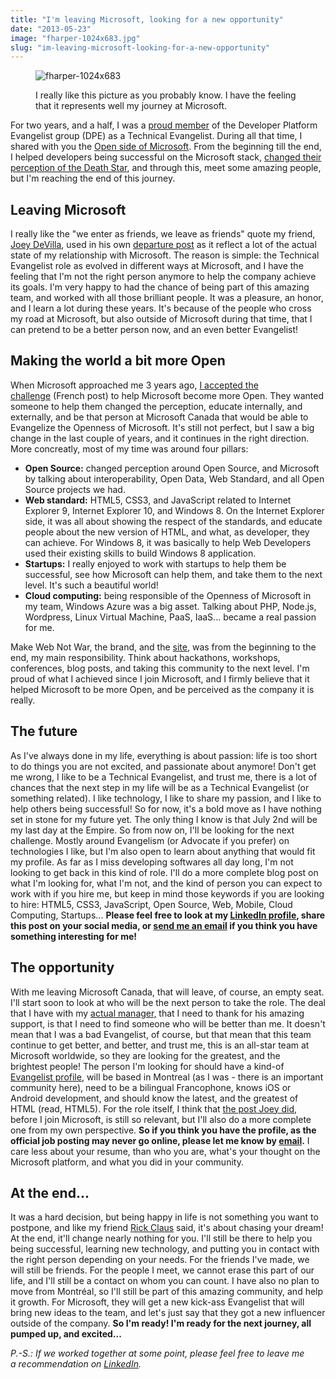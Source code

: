 ```yaml
---
title: "I'm leaving Microsoft, looking for a new opportunity"
date: "2013-05-23"
image: "fharper-1024x683.jpg"
slug: "im-leaving-microsoft-looking-for-a-new-opportunity"
---
```


<figure>

![fharper-1024x683](images/fharper-1024x683.jpg)

<figcaption>

I really like this picture as you probably know. I have the feeling that it represents well my journey at Microsoft.

</figcaption>

</figure>

For two years, and a half, I was a [proud member](https://fred.dev/le-roi-est-mort-vive-le-roi/ "Le roi est mort, vive le roi") of the Developer Platform Evangelist group (DPE) as a Technical Evangelist. During all that time, I shared with you the [Open side of Microsoft](https://web.archive.org/web/20130628080719/http://www.webnotwar.ca/). From the beginning till the end, I helped developers being successful on the Microsoft stack, [changed their perception of the Death Star](https://www.slideshare.net/fredericharper/mwnw-toronto-community-night-make-web-not-war), and through this, meet some amazing people, but I'm reaching the end of this journey.

## Leaving Microsoft

I really like the "we enter as friends, we leave as friends" quote my friend, [Joey DeVilla](https://www.joeydevilla.com/), used in his own [departure post](https://blogs.msdn.com/b/cdndevs/archive/2011/04/15/departure.aspx) as it reflect a lot of the actual state of my relationship with Microsoft. The reason is simple: the Technical Evangelist role as evolved in different ways at Microsoft, and I have the feeling that I'm not the right person anymore to help the company achieve its goals. I'm very happy to had the chance of being part of this amazing team, and worked with all those brilliant people. It was a pleasure, an honor, and I learn a lot during these years. It's because of the people who cross my road at Microsoft, but also outside of Microsoft during that time, that I can pretend to be a better person now, and an even better Evangelist!

## Making the world a bit more Open

When Microsoft approached me 3 years ago, [I accepted the challenge](https://fred.dev/le-roi-est-mort-vive-le-roi/ "Le roi est mort, vive le roi") (French post) to help Microsoft become more Open. They wanted someone to help them changed the perception, educate internally, and externally, and be that person at Microsoft Canada that would be able to Evangelize the Openness of Microsoft. It's still not perfect, but I saw a big change in the last couple of years, and it continues in the right direction. More concreatly, most of my time was around four pillars:

- **Open Source:** changed perception around Open Source, and Microsoft by talking about interoperability, Open Data, Web Standard, and all Open Source projects we had.
- **Web standard:** HTML5, CSS3, and JavaScript related to Internet Explorer 9, Internet Explorer 10, and Windows 8. On the Internet Explorer side, it was all about showing the respect of the standards, and educate people about the new version of HTML, and what, as developer, they can achieve. For Windows 8, it was basically to help Web Developers used their existing skills to build Windows 8 application.
- **Startups:** I really enjoyed to work with startups to help them be successful, see how Microsoft can help them, and take them to the next level. It's such a beautiful world!
- **Cloud computing:** being responsible of the Openness of Microsoft in my team, Windows Azure was a big asset. Talking about PHP, Node.js, Wordpress, Linux Virtual Machine, PaaS, IaaS... became a real passion for me.

Make Web Not War, the brand, and the [site](https://web.archive.org/web/20130628080719/http://www.webnotwar.ca/), was from the beginning to the end, my main responsibility. Think about hackathons, workshops, conferences, blog posts, and taking this community to the next level. I'm proud of what I achieved since I join Microsoft, and I firmly believe that it helped Microsoft to be more Open, and be perceived as the company it is really.

## The future

As I've always done in my life, everything is about passion: life is too short to do things you are not excited, and passionate about anymore! Don't get me wrong, I like to be a Technical Evangelist, and trust me, there is a lot of chances that the next step in my life will be as a Technical Evangelist (or something related). I like technology, I like to share my passion, and I like to help others being successful! So for now, it's a bold move as I have nothing set in stone for my future yet. The only thing I know is that July 2nd will be my last day at the Empire. So from now on, I'll be looking for the next challenge. Mostly around Evangelism (or Advocate if you prefer) on technologies I like, but I'm also open to learn about anything that would fit my profile. As far as I miss developing softwares all day long, I'm not looking to get back in this kind of role. I'll do a more complete blog post on what I'm looking for, what I'm not, and the kind of person you can expect to work with if you hire me, but keep in mind those keywords if you are looking to hire: HTML5, CSS3, JavaScript, Open Source, Web, Mobile, Cloud Computing, Startups... **Please feel free to look at my [LinkedIn profile](https://www.linkedin.com/in/fredericharper), share this post on your social media, or [send me an email](mailto:fharper@oocz.net) if you think you have something interesting for me!**

## The opportunity

With me leaving Microsoft Canada, that will leave, of course, an empty seat. I'll start soon to look at who will be the next person to take the role. The deal that I have with my [actual manager,](https://twitter.com/RyanStorgaard) that I need to thank for his amazing support, is that I need to find someone who will be better than me. It doesn't mean that I was a bad Evangelist, of course, but that mean that this team continue to get better, and better, and trust me, this is an all-star team at Microsoft worldwide, so they are looking for the greatest, and the brightest people! The person I'm looking for should have a kind-of [Evangelist profile](http://fred.dev/so-you-want-to-be-an-evangelist/), will be based in Montreal (as I was - there is an important community here), need to be a bilingual Francophone, knows iOS or Android development, and should know the latest, and the greatest of HTML (read, HTML5). For the role itself, I think that [the post Joey did](https://blogs.msdn.com/b/cdndevs/archive/2010/10/01/developer-evangelist-toronto-area-now-hiring-maybe-you.aspx), before I join Microsoft, is still so relevant, but I'll also do a more complete one from my own perspective. **So if you think you have the profile, as the official job posting may never go online, please let me know by [email](mailto:fredh@microsoft.com).** I care less about your resume, than who you are, what's your thought on the Microsoft platform, and what you did in your community.

## At the end...

It was a hard decision, but being happy in life is not something you want to postpone, and like my friend [Rick Claus](https://twitter.com/RicksterCDN) said, it's about chasing your dream! At the end, it'll change nearly nothing for you. I'll still be there to help you being successful, learning new technology, and putting you in contact with the right person depending on your needs. For the friends I've made, we will still be friends. For the people I meet, we cannot erase this part of our life, and I'll still be a contact on whom you can count. I have also no plan to move from Montréal, so I'll still be part of this amazing community, and help it growth. For Microsoft, they will get a new kick-ass Evangelist that will bring new ideas to the team, and let's just say that they got a new influencer outside of the company. **So I'm ready! I'm ready for the next journey, all pumped up, and excited...**

_P.-S.: If we worked together at some point, please feel free to leave me a recommendation on [LinkedIn](https://www.linkedin.com/in/fredericharper)._
